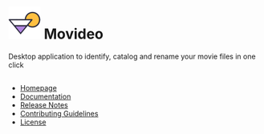 # ![Logo](https://github.com/grappachu/core/blob/master/src/Doc/icons/logo_64.png) Movideo
Desktop application to identify, catalog and rename your movie files in one click


## 

- [Homepage](https://github.com/grappachu/apps.movideo)
- [Documentation](https://github.com/grappachu/apps.movideo/wiki)  
- [Release Notes](https://github.com/grappachu/apps.movideo/releases)
- [Contributing Guidelines](https://github.com/grappachu/apps.movideo/blob/master/CONTRIBUTING.md)
- [License](https://github.com/grappachu/core/blob/master/LICENSE) 

##
 